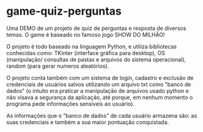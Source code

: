 # game-quiz-perguntas
Uma DEMO de um projeto de quiz de perguntas e resposta de diversos temas. O game é baseado no famoso jogo SHOW DO MILHÃO!

O projeto é todo baseado na linguagem Python, e utiliza bibliotecas conhecidas como: TKinter (interface gráfica para desktop), OS (manipulação/ consultas de pastas e arquivos do sistema operacional), random (para gerar numeros aleatórios).

O projeto conta também com um sistema de login, cadastro e exclusão de credenciais de usuários salvos utilizando um arquivo txt como "banco de dados" (o intuito era praticar a manipulação de arquivos usado python e não visava a segurança da aplicação, até porque, em nenhum momento o programa pede informações sensíveis ao usuário).

As informações que o "banco de dados" de cada usuário armazena são: as suas credenciais e também a sua maior pontuação conquistada.
